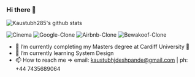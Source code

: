 ### Hi there 👋

![Kaustubh285's github stats](https://github-readme-stats.vercel.app/api?username=kaustubh285&show_icons=true&include_all_commits=true&count_private=true&show_owner=true)
<!--![Kaustubh285's languages used](https://github-readme-stats.vercel.app/api/top-langs/?username=kaustubh285&theme=solarized-dark&layout=compact) -->
![Cinema](https://github-readme-stats.vercel.app/api/pin/?username=kaustubh285&repo=cinema)
![Google-Clone](https://github-readme-stats.vercel.app/api/pin/?username=kaustubh285&repo=google-clone)
![Airbnb-Clone](https://github-readme-stats.vercel.app/api/pin/?username=kaustubh285&repo=airbnb-clone)
![Bewakoof-Clone](https://github-readme-stats.vercel.app/api/pin/?username=kaustubh285&repo=bewakoof-clone)


- 🔭 I’m currently completing my Masters degree at Cardiff University 🏫
- 🌱 I’m currently learning System Design
- 📫 How to reach me => email: kaustubhjdeshpande@gmail.com | ph: +44 7435689064

<!--
**kaustubh285/kaustubh285** is a ✨ _special_ ✨ repository because its `README.md` (this file) appears on your GitHub profile.

-->
